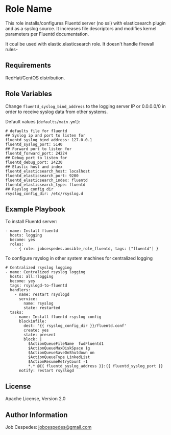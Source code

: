 Role Name
=========

This role installs/configures Fluentd server (no ssl) with elasticsearch plugin and as a syslog source. It increases file descriptors and modifies kernel parameters per Fluentd documentation.

It coul be used with elastic.elasticsearch role. It doesn't handle firewall rules-

Requirements
------------

RedHat/CentOS distribution.

Role Variables
--------------

Change `fluentd_syslog_bind_address` to the logging server IP or 0.0.0.0/0 in order to receive syslog data from other systems.

Default values (`defaults/main.yml`):

    # defaults file for fluentd
    ## Syslog ip and port to listen for
    fluentd_syslog_bind_address: 127.0.0.1
    fluentd_syslog_port: 5140
    ## Forward port to listen for
    fluentd_forward_port: 24224
    ## Debug port to listen for
    fluentd_debug_port: 24230
    ## Elastic host and index
    fluentd_elasticsearch_host: localhost
    fluentd_elasticsearch_port: 9200
    fluentd_elasticsearch_index: fluentd
    fluentd_elasticsearch_type: fluentd
    ## Rsyslog config dir
    rsyslog_config_dir: /etc/rsyslog.d

Example Playbook
----------------

To install Fluentd server:

    - name: Install fluentd
      hosts: logging
      become: yes
      roles:
        - { role: jobcespedes.ansible_role_fluentd, tags: ["fluentd"] }

To configure rsyslog in other system machines for centralized logging

    # Centralized rsyslog logging
    - name: Centralized rsyslog logging
      hosts: all:!logging
      become: yes
      tags: rsyslogd-to-fluentd
      handlers:
        - name: restart rsyslogd
          service:
            name: rsyslog
            state: restarted
      tasks:
        - name: Install fluentd rsyslog config
          blockinfile:
            dest: '{{ rsyslog_config_dir }}/fluentd.conf'
            create: yes
            state: present
            block: |
              $ActionQueueFileName	fwdFluentd1
              $ActionQueueMaxDiskSpace 1g
              $ActionQueueSaveOnShutdown on
              $ActionQueueType LinkedList
              $ActionResumeRetryCount -1
              *.* @{{ fluentd_syslog_address }}:{{ fluentd_syslog_port }}
          notify: restart rsyslogd

License
-------

Apache License, Version 2.0

Author Information
------------------

Job Cespedes: jobcespedes@gmail.com
